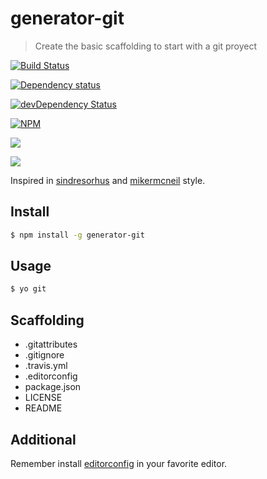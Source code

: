 # generator-git

> Create the basic scaffolding to start with a git proyect

[![Build Status](https://secure.travis-ci.org/Kikobeats/generator-git.png?branch=master)](https://travis-ci.org/Kikobeats/generator-git)

[![Dependency status](https://david-dm.org/Kikobeats/generator-git.svg)](https://david-dm.org/Kikobeats/generator-git)

[![devDependency Status](https://david-dm.org/Kikobeats/generator-git/dev-status.svg)](https://david-dm.org/Kikobeats/generator-git#info=devDependencies)

[![NPM](https://nodei.co/npm/generator-git.png)](https://nodei.co/npm/generator-git/)

![](https://nodei.co/npm/generator-git.png?downloads=true&stars=true)

![](http://i.imgur.com/T2DgNL0.gif)

Inspired in [sindresorhus](https://github.com/sindresorhus) and [mikermcneil](https://github.com/mikermcneil) style.

## Install

```bash
$ npm install -g generator-git
```

## Usage

```bash
$ yo git
```

## Scaffolding

* .gitattributes
* .gitignore
* .travis.yml
* .editorconfig
* package.json
* LICENSE
* README

## Additional

Remember install [editorconfig](http://editorconfig.org/) in your favorite editor.


